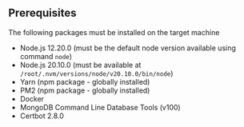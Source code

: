 ## Prerequisites
The following packages must be installed on the target machine

- Node.js 12.20.0 (must be the default node version available using command `node`)
- Node.js 20.10.0 (must be available at `/root/.nvm/versions/node/v20.10.0/bin/node`)
- Yarn (npm package - globally installed)
- PM2 (npm package - globally installed)
- Docker
- MongoDB Command Line Database Tools (v100)
- Certbot 2.8.0